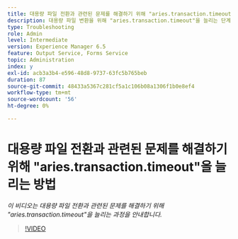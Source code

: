 ```yaml
---
title: 대용량 파일 전환과 관련된 문제를 해결하기 위해 "aries.transaction.timeout"을 늘리는 방법
description: 대용량 파일 변환을 위해 "aries.transaction.timeout"을 늘리는 단계
type: Troubleshooting
role: Admin
level: Intermediate
version: Experience Manager 6.5
feature: Output Service, Forms Service
topic: Administration
index: y
exl-id: acb3a3b4-e596-48d8-9737-63fc5b765beb
duration: 87
source-git-commit: 48433a5367c281cf5a1c106b08a1306f1b0e8ef4
workflow-type: tm+mt
source-wordcount: '56'
ht-degree: 0%

---
```


# 대용량 파일 전환과 관련된 문제를 해결하기 위해 &quot;aries.transaction.timeout&quot;을 늘리는 방법

*이 비디오는 대용량 파일 전환과 관련된 문제를 해결하기 위해 &quot;aries.transaction.timeout&quot;을 늘리는 과정을 안내합니다.*

>[!VIDEO](https://video.tv.adobe.com/v/3437828?quality=12&learn=on&captions=kor)
